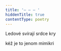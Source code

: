 ```yaml
---
title: '– – – '
hiddenTitle: true
contentType: poetry
---
```


Ledové svírají srdce kry

kéž je to jenom mimikri
